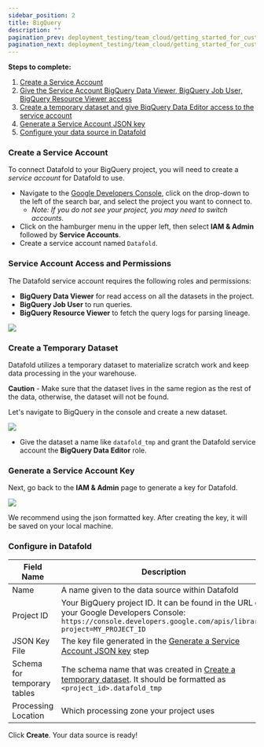 ```yaml
---
sidebar_position: 2
title: BigQuery
description: ""
pagination_prev: deployment_testing/team_cloud/getting_started_for_customers/data_sources
pagination_next: deployment_testing/team_cloud/getting_started_for_customers/version_control
---
```

**Steps to complete:**

1. [Create a Service Account](bigquery.md#create-a-service-account)
2. [Give the Service Account BigQuery Data Viewer, BigQuery Job User, BigQuery Resource Viewer access](bigquery.md#service-account-access-and-permissions)
3. [Create a temporary dataset and give BiqQuery Data Editor access to the service account](bigquery.md#create-a-temporary-dataset)
4. [Generate a Service Account JSON key](bigquery.md#generate-a-service-account-key)
5. [Configure your data source in Datafold](bigquery.md#configure-in-datafold)

### Create a Service Account

To connect Datafold to your BigQuery project, you will need to create a _service account_ for Datafold to use.

* Navigate to the [Google Developers Console](https://console.developers.google.com/), click on the drop-down to the left of the search bar, and select the project you want to connect to.
    * *Note: If you do not see your project, you may need to switch accounts.*
* Click on the hamburger menu in the upper left, then select **IAM & Admin** followed by **Service Accounts**.
* Create a service account named `Datafold`.

### Service Account Access and Permissions

The Datafold service account requires the following roles and permissions:
- **BigQuery Data Viewer** for read access on all the datasets in the project. 
- **BigQuery Job User** to run queries. 
- **BigQuery Resource Viewer** to fetch the query logs for parsing lineage.

![](/img/bigquery_permissions.png)

### Create a Temporary Dataset

Datafold utilizes a temporary dataset to materialize scratch work and keep data processing in the your warehouse. 

**Caution** - Make sure that the dataset lives in the same region as the rest of the data, otherwise, the dataset will not be found.

Let's navigate to BigQuery in the console and create a new dataset.

![](/img/bigquery_tempdataset.png)

- Give the dataset a name like `datafold_tmp` and grant the Datafold service account the **BigQuery Data Editor** role.

### Generate a Service Account Key

Next, go back to the **IAM & Admin** page to generate a key for Datafold.

![](/img/bigquery_key.png)

We recommend using the json formatted key. After creating the key, it will be saved on your local machine.

### Configure in Datafold
| Field Name      | Description |
| ----------- | ----------- |
| Name     | A name given to the data source within Datafold |
| Project ID   | Your BigQuery project ID. It can be found in the URL of your Google Developers Console: `https://console.developers.google.com/apis/library?project=MY_PROJECT_ID`  |
| JSON Key File   | The key file generated in the [Generate a Service Account JSON key](bigquery.md#generate-a-service-account-key) step  |
| Schema for temporary tables     | The schema name that was created in [Create a temporary dataset](bigquery.md#create-a-temporary-dataset). It should be formatted as `<project_id>.datafold_tmp` |
| Processing Location    | Which processing zone your project uses|

Click **Create**. Your data source is ready!
